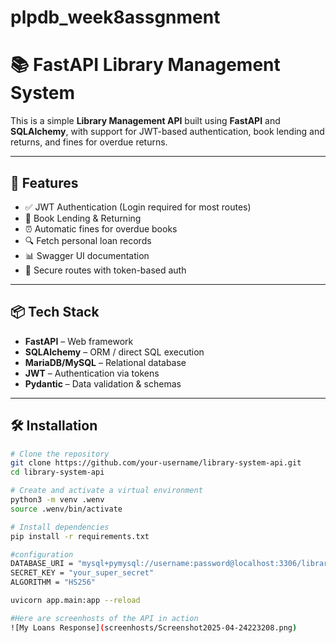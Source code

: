 # plpdb_week8assgnment
# 📚 FastAPI Library Management System

This is a simple **Library Management API** built using **FastAPI** and **SQLAlchemy**, with support for JWT-based authentication, book lending and returns, and fines for overdue returns.

---

## 🚀 Features

- ✅ JWT Authentication (Login required for most routes)
- 📘 Book Lending & Returning
- ⏰ Automatic fines for overdue books
- 🔍 Fetch personal loan records
- 📊 Swagger UI documentation
- 🔐 Secure routes with token-based auth

---

## 📦 Tech Stack

- **FastAPI** – Web framework
- **SQLAlchemy** – ORM / direct SQL execution
- **MariaDB/MySQL** – Relational database
- **JWT** – Authentication via tokens
- **Pydantic** – Data validation & schemas

---

## 🛠️ Installation

```bash
# Clone the repository
git clone https://github.com/your-username/library-system-api.git
cd library-system-api

# Create and activate a virtual environment
python3 -m venv .wenv
source .wenv/bin/activate

# Install dependencies
pip install -r requirements.txt

#configuration
DATABASE_URI = "mysql+pymysql://username:password@localhost:3306/library"
SECRET_KEY = "your_super_secret"
ALGORITHM = "HS256"

uvicorn app.main:app --reload

#Here are screenhosts of the API in action
![My Loans Response](screenhosts/Screenshot2025-04-24223208.png)
